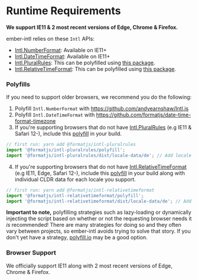 # Runtime Requirements

**We support IE11 & 2 most recent versions of Edge, Chrome & Firefox.**

ember-intl relies on these `Intl` APIs:

- [Intl.NumberFormat](https://developer.mozilla.org/en-US/docs/Web/JavaScript/Reference/Global_Objects/NumberFormat): Available on IE11+
- [Intl.DateTimeFormat](https://developer.mozilla.org/en-US/docs/Web/JavaScript/Reference/Global_Objects/DateTimeFormat): Available on IE11+
- [Intl.PluralRules](https://developer.mozilla.org/en-US/docs/Web/JavaScript/Reference/Global_Objects/PluralRules): This can be polyfilled using [this package](https://www.npmjs.com/package/@formatjs/intl-pluralrules).
- [Intl.RelativeTimeFormat](https://developer.mozilla.org/en-US/docs/Web/JavaScript/Reference/Global_Objects/RelativeTimeFormat): This can be polyfilled using [this package](https://www.npmjs.com/package/@formatjs/intl-relativetimeformat).

### **Polyfills**

If you need to support older browsers, we recommend you do the following:

1. Polyfill `Intl.NumberFormat` with https://github.com/andyearnshaw/Intl.js
2. Polyfill `Intl.DateTimeFormat` with https://github.com/formatjs/date-time-format-timezone
3. If you're supporting browsers that do not have [Intl.PluralRules](https://developer.mozilla.org/en-US/docs/Web/JavaScript/Reference/Global_Objects/PluralRules) (e.g IE11 & Safari 12-), include this [polyfill](https://www.npmjs.com/package/@formatjs/intl-pluralrules) in your build.

```js
// first run: yarn add @formatjs/intl-pluralrules
import '@formatjs/intl-pluralrules/polyfill';
import '@formatjs/intl-pluralrules/dist/locale-data/de'; // Add locale data for de
```

4. If you're supporting browsers that do not have [Intl.RelativeTimeFormat](https://developer.mozilla.org/en-US/docs/Web/JavaScript/Reference/Global_Objects/RelativeTimeFormat) (e.g IE11, Edge, Safari 12-), include this [polyfill](https://www.npmjs.com/package/@formatjs/intl-relativetimeformat) in your build along with individual CLDR data for each locale you support.

```js
// first run: yarn add @formatjs/intl-relativetimeformat
import '@formatjs/intl-relativetimeformat/polyfill';
import '@formatjs/intl-relativetimeformat/dist/locale-data/de'; // Add locale data for de
```

**Important to note,** polyfilling strategies such as lazy-loading or dynamically injecting the script based on whether or not the requesting browser needs it _is_ recommended!  There are many strategies for doing so and they often vary between projects, so ember-intl avoids trying to solve that story.  If you don't yet have a strategy, [polyfill.io](https://polyfill.io/v3/) may be a good option.

### **Browser Support**

We officially support IE11 along with 2 most recent versions of Edge, Chrome & Firefox.
